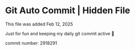 # Git Auto Commit | Hidden File

This file was added Feb 12, 2025

Just for fun and keeping my daily git commit active 🤪

commit number: 2918291
